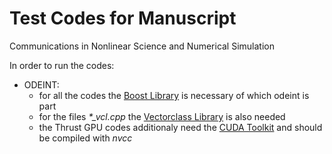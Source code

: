 # Test Codes for Manuscript
 Communications in Nonlinear Science and Numerical Simulation
 
 In order to run the codes:
 * ODEINT:
     * for all the codes the [Boost Library](https://www.boost.org/) is necessary of which odeint is part
     * for the files *\*_vcl.cpp* the [Vectorclass Library](https://github.com/vectorclass/version2) is also needed
     * the Thrust GPU codes additionaly need the [CUDA Toolkit](https://developer.nvidia.com/cuda-downloads) and should be compiled with *nvcc*
